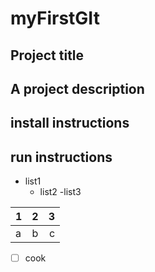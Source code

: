 # myFirstGIt


## Project title

## A project description

## install instructions

## run instructions

- list1 
  - list2
    -list3

1|2|3
:----|:-----:|-----:
a|b|c


- [ ] cook
